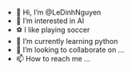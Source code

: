 - 👋 Hi, I’m @LeDinhNguyen
- 👀 I’m interested in AI
- ⚽ I like playing soccer
- 🌱 I’m currently learning python
- 💞️ I’m looking to collaborate on ...
- 📫 How to reach me ...

<!---
LeDinhNguyen/LeDinhNguyen is a ✨ special ✨ repository because its `README.md` (this file) appears on your GitHub profile.
You can click the Preview link to take a look at your changes.
--->
